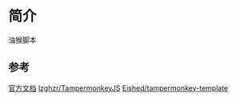 # 简介

油猴脚本

## 参考

[官方文档](https://www.tampermonkey.net/documentation.php?ext=dhdg&version=5.0.0&locale=zh)
[lzghzr/TampermonkeyJS](https://github.com/lzghzr/TampermonkeyJS)
[Eished/tampermonkey-template](https://github.com/Eished/tampermonkey-template)
